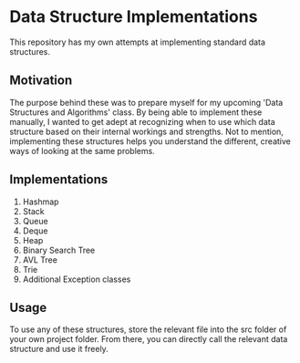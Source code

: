 # Data Structure Implementations
This repository has my own attempts at implementing standard data structures.

## Motivation
The purpose behind these was to prepare myself for my upcoming 'Data Structures and Algorithms' class. By being able to implement these manually, I wanted to get adept at recognizing when to use which data structure based on their internal workings and strengths. Not to mention, implementing these structures helps you understand the different, creative ways of looking at the same problems. 

## Implementations

1. Hashmap
2. Stack
3. Queue
4. Deque
5. Heap
6. Binary Search Tree
7. AVL Tree
8. Trie
9. Additional Exception classes

## Usage
To use any of these structures, store the relevant file into the src folder of your own project folder. From there, you can directly call the relevant data structure and use it freely.
